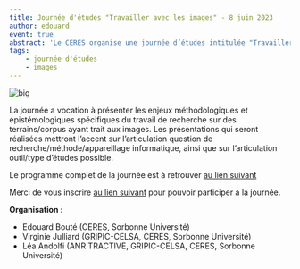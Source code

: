 ```yaml
---
title: Journée d'études "Travailler avec les images" - 8 juin 2023
author: edouard
event: true
abstract: 'Le CERES organise une journée d’études intitulée "Travailler avec les images", qui se tiendra le jeudi 8 juin 2023, de 9h à 17h, à la Maison de la Recherche de Sorbonne Université (28 rue Serpente, 75006, Paris).'
tags:
    - journée d'études
    - images
---
```


![big](panoptic.png)

La journée a vocation à présenter les enjeux méthodologiques et épistémologiques spécifiques du travail de recherche sur des terrains/corpus ayant trait aux images. Les présentations qui seront réalisées mettront l’accent sur l’articulation question de recherche/méthode/appareillage informatique, ainsi que sur l’articulation outil/type d’études possible.

Le programme complet de la journée est à retrouver [au lien suivant](JE_CERES_Affiche_8_juin.pdf)

Merci de vous inscrire [au lien suivant](https://framaforms.org/inscription-journee-detudes-ceres-travailler-avec-les-images-jeudi-8-juin-2023-1684926774) pour pouvoir participer à la journée.

**Organisation :**

- Edouard Bouté (CERES, Sorbonne Université)
- Virginie Julliard (GRIPIC-CELSA, CERES, Sorbonne Université)
- Léa Andolfi (ANR TRACTIVE, GRIPIC-CELSA, CERES, Sorbonne Université)
